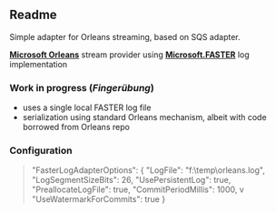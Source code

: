## Readme

Simple adapter for Orleans streaming, based on SQS adapter.

[**Microsoft Orleans**](https://github.com/dotnet/orleans) stream provider using [**Microsoft.FASTER**](https://github.com/microsoft/FASTER) log implementation

### Work in progress (_Finger&uuml;bung_)

- uses a single local FASTER log file
- serialization using standard Orleans mechanism, albeit with code borrowed from Orleans repo

### Configuration

>
> "FasterLogAdapterOptions": {
>         "LogFile": "f:\\temp\\orleans.log",
>         "LogSegmentSizeBits": 26,
>         "UsePersistentLog": true,
>         "PreallocateLogFile": true,
>         "CommitPeriodMillis": 1000,
v         "UseWatermarkForCommits": true
>       }
>